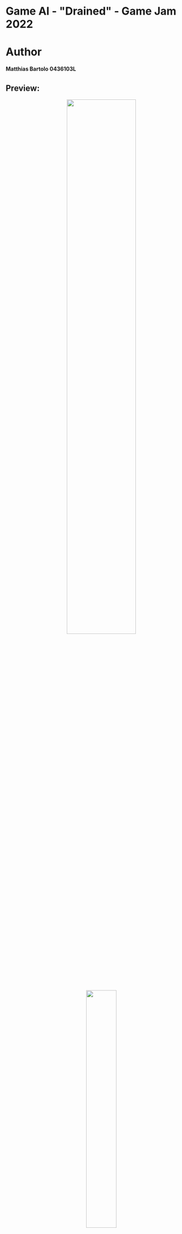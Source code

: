 # Game AI - "Drained" - Game Jam 2022

# Author
**Matthias Bartolo 0436103L**

## Preview:
<p align='center'>
  <img src="https://github.com/mbar0075/Game-AI/assets/103250564/d8e7ce90-c3ba-4cf9-9d4e-1a08e14f7770" style="display: block; margin: 0 auto; width: 60%; height: auto;">
  <img src="https://github.com/mbar0075/Game-AI/assets/103250564/5b514540-2f4f-4902-a7bf-ce839594ebc6"  style="display: block; margin: 0 auto; width: 40%; height: auto;">
  <img src="https://github.com/mbar0075/Game-AI/assets/103250564/b07fe46f-5cc6-43a7-8fea-495adbd09ae9"  style="display: block; margin: 0 auto; width: 40%; height: auto;"></br>
  <img src="https://github.com/mbar0075/Game-AI/assets/103250564/75c2f213-707d-4c83-bf1a-b65d5e04b80f" style="display: block; margin: 0 auto; width: 60%; height: auto;"></br>
</p>


## Description of Task:
**Drained** was created as part of the **2022 University of Malta Game Jam** and is a side-scrolling platformer
game. The gameplay revolves around exploring the play area to find collectible items intended to relieve
mental health exhaustion, while avoiding obstacles. The game also adheres to the theme of the **Game
Jam**, which was **Mental Health**, and features several AI-related features which were covered in both
the Game AI and Advanced Game AI courses. Moreover, an effort was made to render the game fun,
whilst exhibiting characteristics of challenging gameplay, a compelling endless mode, and
complementary game mechanics.

The team took great care in making sure that Drained accurately represents the theme of mental health.
This is reflected through the player who, in the game, takes control of a character burdened with the
effects of mental exhaustion. The primary representation of this is a mental health bar visible in the topright corner of the screen, which goes down over time, thus simulating being in a **“draining” situation.** Like real life mental health afflictions, the bar going down does not harm you physically, but negatively
impacts you in other ways. When one is mentally exhausted, common symptoms are reduction in mental
clarity and scattered thoughts.

Another element directly related to the mental health bar are the relaxation spots collected in the first
level of the game. These spots represent recognised ways to treat mental stress, such as exercising or
eating healthy. The idea is that these will help the player to partially restore their mental health
status. However, these also become less effective when used repeatedly, to show that the character is
becoming desensitised to these methods over time.</br>


## "Drained" wins the 2022 Game Jam
```
  "Drained" was developed by a mixed team of eight students from different departments. The game tackled the issue of mental 
  exhaustion and fatigue, and the judges praised it for its engaging gameplay and thought-provoking message.

  In "Drained", players take on the role of a character struggling with mental exhaustion and fatigue. The game uses a unique 
  mechanic where players must carefully manage their mental energy to survive. As the game progresses, players must make 
  difficult decisions that will impact their character's mental state.

  The game was developed using a combination of graphics, and it features a beautiful and immersive art style. The game's 
  music and sound effects also added to the overall atmosphere and helped to create a truly engaging experience for players.
                                                          
                                                          
                                                        
                                                        -- Newspoint > News > 2022 > December > "Drained" wins the 2022 Game Jam
```

**Read more at:** https://www.um.edu.mt/newspoint/news/2022/12/drained-wins-the-2022-game-jam

</br>

## Video: 


https://github.com/mbar0075/Game-AI/assets/103250564/003c19d7-6c6c-4dc7-ae48-9aeae69a88f8



</br>
Additionally, the identical video can be accessed on YouTube via the following link:  https://www.youtube.com/watch?v=EiGw8lY5pUM 
</br>

## Role:
I actively contributed to the development and implementation of all major AI functionality and game components. Through dedicated effort and expertise, I was responsible for coding and integrating various features to enhance the game's performance and user experience. Additionally, as one of the Project Managers, I played a crucial role in coordinating the team and facilitating effective collaboration. This collective effort resulted in the successful achievement of the project's objectives.</br>


## Game Flow Diagram:
The provided Data Flow Diagram (DFD) serves to showcase the intricate functionality inherent in Drained. It encompasses the entire game flow, encompassing the manipulation of game variables such as volume sliders. Furthermore, the DFD visually depicts the comprehensive interplay between players, the environment, and the enemies, effectively highlighting the intricate interconnectedness of these vital components. By offering a visual representation, the DFD offers valuable insights into the intricate dynamics of player engagement and interaction throughout the game.
<p align='center'>
<img src="https://github.com/mbar0075/Game-AI/assets/103250564/9ced820c-a8c8-49ab-b3b0-5a9d8f3773ad"  style="display: block; margin: 0 auto; width: 100%; height: auto;">
</p></br>


## Deliverables:
The repository contains the Game which won the University of Malta 10th Game Jam, and includes the following:<br />
1.**Group 2 Deliverables** - directory which hold the Project Code<br />
2. **Drained.mp4** - video showcasing the Game<br />
3. **GAME AI Report** - documentation for the Project<br />
